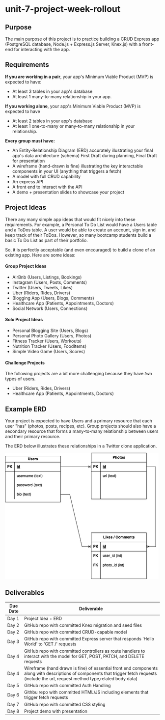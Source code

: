 # unit-7-project-week-rollout

## Purpose

The main purpose of this project is to practice building a CRUD Express app (PostgreSQL database, Node.js + Express.js Server, Knex.js) with a front-end for interacting with the app.

## Requirements

**If you are working in a pair**, your app's Minimum Viable Product (MVP) is expected to have:

- At least 3 tables in your app's database
- At least 1 many-to-many relationship in your app.

**If you working alone**, your app's Minimum Viable Product (MVP) is expected to have

- At least 2 tables in your app's database
- At least 1 one-to-many or many-to-many relationship in your relationship.

**Every group must have:**
- An Entity-Relationship Diagram (ERD) accurately illustrating your final app's data architecture (schema)
First Draft during planning, Final Draft for presentation
- A wireframe (hand-drawn is fine) illustrating the key interactable components in your UI (anything that triggers a fetch) 
- A model with full CRUD capability
- An express API
- A front end to interact with the API
- A demo + presentation slides to showcase your project

## Project Ideas
There any many simple app ideas that would fit nicely into these requirements. For example, a Personal To Do List would have a Users table and a ToDos table. A user would be able to create an account, sign in, and keep track of their ToDos. However, so many bootcamp students build a basic To Do List as part of their portfolio.

So, it is perfectly acceptable (and even encouraged) to build a clone of an existing app. Here are some ideas:

#### Group Project Ideas

- AirBnb (Users, Listings, Bookings)
- Instagram (Users, Posts, Comments)
- Twitter (Users, Tweets, Likes)
- Uber (Riders, Rides, Drivers)
- Blogging App (Users, Blogs, Comments)
- Healthcare App (Patients, Appointments, Doctors)
- Social Network (Users, Connections) 

#### Solo Project Ideas

- Personal Blogging Site (Users, Blogs)
- Personal Photo Gallery (Users, Photos)
- Fitness Tracker (Users, Workouts)
- Nutrition Tracker (Users, FoodItems)
- Simple Video Game (Users, Scores)

#### Challenge Projects

The following projects are a bit more challenging because they have _two_ types of users.

- Uber (Riders, Rides, Drivers)
- Healthcare App (Patients, Appointments, Doctors)

## Example ERD

Your project is expected to have Users and a primary resource that each user "has" (photos, posts, recipes, etc). Group projects should also have a secondary resource that forms a many-to-many relationship between users and their primary resource. 

The ERD below illustrates these relationships in a Twitter clone application.

![](docs/img/erd-example.png)

## Deliverables

| Due Date | Deliverable |
| - | -
| Day 1 | Project Idea + ERD |
| Day 2 | GitHub repo with committed Knex migration and seed files |
| Day 2 | GitHub repo with committed CRUD-capable model |
| Day 3 | GitHub repo with committed Express server that responds 'Hello World' to 'GET /' requests |
| Day 4 | GitHub repo with committed controllers as route handlers to interact with the model for GET, POST, PATCH, and DELETE requests
| Day 4 | Wireframe (hand drawn is fine) of essential front end components along with descriptions of components that trigger fetch requests (include the url, request method type,related body data)
| Day 5 | GitHub repo with committed Auth Handling |
| Day 6 | Githbu repo with committed HTML/JS including elements that trigger fetch requests |
| Day 7 | GitHub repo with committed CSS styling |
| Day 8 | Project demo with presentation |
